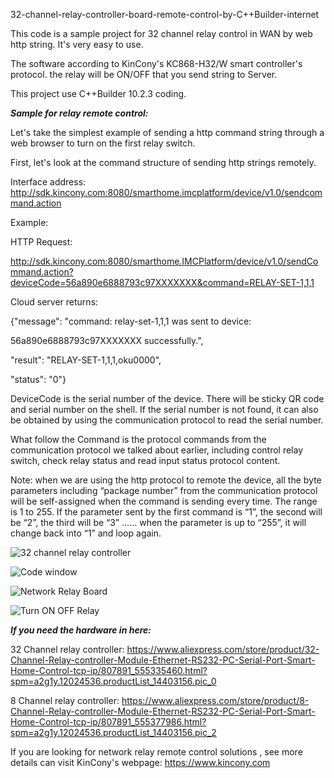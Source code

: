 32-channel-relay-controller-board-remote-control-by-C++Builder-internet

This code is a sample project for 32 channel relay control in WAN by web http string. It's very easy to use. 

The software according to KinCony's KC868-H32/W smart controller's protocol. the relay will be ON/OFF that you send string to Server.

This project use C++Builder 10.2.3 coding.


***Sample for relay remote control:***

Let's take the simplest example of sending a http command string through a web browser to turn on the first relay switch.

First, let's look at the command structure of sending http strings remotely.
 

Interface address: http://sdk.kincony.com:8080/smarthome.imcplatform/device/v1.0/sendcommand.action


Example:

HTTP Request:

http://sdk.kincony.com:8080/smarthome.IMCPlatform/device/v1.0/sendCommand.action?deviceCode=56a890e6888793c97XXXXXXX&command=RELAY-SET-1,1,1

Cloud server returns:

{"message": "command: relay-set-1,1,1 was sent to device:

56a890e6888793c97XXXXXXX successfully.",

"result": "RELAY-SET-1,1,1,oku0000",

"status": "0"}

 

DeviceCode is the serial number of the device. There will be sticky QR code and serial number on the shell. If the serial number is not found, it can also be obtained by using the communication protocol to read the serial number.

 

What follow the Command is the protocol commands from the communication protocol we talked about earlier, including control relay switch, check relay status and read input status protocol content.

 

Note: when we are using the http protocol to remote the device, all the byte parameters including “package number” from the communication protocol will be self-assigned when the command is sending every time. The range is 1 to 255. If the parameter sent by the first command is “1”, the second will be “2”, the third will be “3” …... when the parameter is up to “255”, it will change back into “1” and loop again.

![32 channel relay controller](https://ae01.alicdn.com/kf/HTB13sbVaIfrK1Rjy0Fmq6xhEXXao.jpg)

![Code window](https://ae01.alicdn.com/kf/HTB1OmvJaInrK1RkHFrdq6xCoFXaG.jpg)

![Network Relay Board](https://ae01.alicdn.com/kf/HTB1fXvHaLLsK1Rjy0Fbq6xSEXXah.jpg)

![Turn ON OFF Relay](https://ae01.alicdn.com/kf/HTB1.ArMaODxK1Rjy1zcq6yGeXXae.jpg)

***If you need the hardware in here:***

32 Channel relay controller: https://www.aliexpress.com/store/product/32-Channel-Relay-controller-Module-Ethernet-RS232-PC-Serial-Port-Smart-Home-Control-tcp-ip/807891_555335460.html?spm=a2g1y.12024536.productList_14403156.pic_0

8 Channel relay controller: https://www.aliexpress.com/store/product/8-Channel-Relay-controller-Module-Ethernet-RS232-PC-Serial-Port-Smart-Home-Control-tcp-ip/807891_555377986.html?spm=a2g1y.12024536.productList_14403156.pic_2

If you are looking for network relay remote control solutions , see more details can visit KinCony's webpage: https://www.kincony.com

